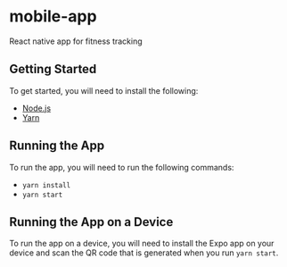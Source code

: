 # mobile-app
React native app for fitness tracking

## Getting Started
To get started, you will need to install the following:
- [Node.js](https://nodejs.org/en/)
- [Yarn](https://yarnpkg.com/en/docs/install)

## Running the App
To run the app, you will need to run the following commands:
- `yarn install`
- `yarn start`

## Running the App on a Device
To run the app on a device, you will need to install the Expo app on your device and scan the QR code that is generated when you run `yarn start`.
